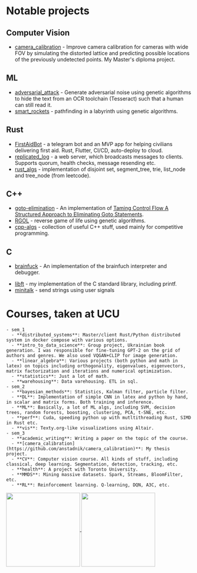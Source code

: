 # Notable projects
## Computer Vision
- [camera_calibration](https://github.com/anstadnik/camera_calibration) - Improve camera calibration for cameras with wide FOV by
simulating the distorted lattice and predicting possible locations of the
previously undetected points. My Master's diploma project.

## ML
- [adversarial_attack](https://github.com/anstadnik/adversarial_attack) - Generate adversarial noise using genetic algorithms to hide the text from an OCR toolchain (Tesseract) such that a human can still read it.
- [smart_rockets](https://github.com/anstadnik/smart_rockets) - pathfinding in a labyrinth using genetic algorithms.

## Rust
- [FirstAidBot](https://github.com/anstadnik/FirstAidBot/) - a telegram bot and an MVP app for helping civilians delivering first aid. Rust, Flutter, CI/CD, auto-deploy to cloud.
- [replicated_log](https://github.com/anstadnik/replicated_log) - a web server, which broadcasts messages to clients. Supports quorum, health checks, message resending etc.
- [rust_algs](https://github.com/anstadnik/rust_algs) - implementation of disjoint set, segment_tree, trie, list_node and tree_node (from leetcode).

## C++
- [goto-elimination](https://github.com/anstadnik/goto-elimination) - An implementation of [Taming Control Flow A Structured Approach to Eliminating Goto Statements](https://www.researchgate.net/publication/2609386_Taming_Control_Flow_A_Structured_Approach_to_Eliminating_Goto_Statements).
- [RGOL](https://github.com/anstadnik/RGOL) - reverse game of life using genetic algorithms.
- [cpp-algs](https://github.com/anstadnik/cpp_algs) - collection of useful C++
stuff, used mainly for competitive programming.

## C
- [brainfuck](https://github.com/anstadnik/brainfuck) - An implementation of the brainfuch interpreter and debugger.
<!-- [fdf](https://github.com/anstadnik/fdf) - TODO -->
<!-- [filler](https://github.com/anstadnik/filler) - TODO -->
<!-- [fillit](https://github.com/anstadnik/fillit) - TODO -->
<!-- [ft_printf](https://github.com/anstadnik/ft_printf) - my implementation of printf. Supports TODO -->
<!-- [get_next_line](https://github.com/anstadnik/get_next_line) - read lines from file. Doesn't jump, manages internal linked list -->
<!-- state. -->
<!-- [lem-in](https://github.com/anstadnik/lem-in) - TODO -->
- [libft](https://github.com/anstadnik/libft) - my implementation of the C standard library, including printf.
- [minitalk](https://github.com/anstadnik/minitalk) - send strings using user signals

# Courses, taken at UCU
```
- sem_1
  - **distributed_systems**: Master/client Rust/Python distributed system in docker compose with various options.
  - **intro_to_data_science**: Group project, Ukrainian book generation. I was responsible for fine-tuning GPT-2 on the grid of authors and genres. We also used VQGAN+CLIP for image generation.
  - **linear_algebra**: Various projects (both python and math in latex) on topics including orthogonality, eigenvalues, eigenvectors, matrix factorization and iterations and numerical optimization.
  - **statistics**: Just a lot of math.
  - **warehousing**: Data varehousing. ETL in sql.
- sem_2
  - **bayesian_methods**: Statistics, Kalman filter, particle filter.
  - **DL**: Implementation of simple CNN in latex and python by hand, in scalar and matrix forms. Both training and inference.
  - **ML**: Basically, a lot of ML algs, including SVM, decision trees, random forests, boosting, clustering, PCA, t-SNE, etc.
  - **perf**: Cuda, speeding python up with mutltithreading Rust, SIMD in Rust etc.
  - **vis**: Texty.org-like visualizations using Altair.
- sem_3
  - **academic_writing**: Writing a paper on the topic of the course.
  - **[camera_calibration](https://github.com/anstadnik/camera_calibration)**: My thesis project.
  - **CV**: Computer vision course. All kinds of stuff, including classical, deep learning. Segmentation, detection, tracking, etc.
  - **health**: A project with Toronto University.
  - **MMDS**: Mining massive datasets. Spark, Streams, BloomFilter, etc.
  - **RL**: Reinforcement learning. Q-learning, DQN, A3C, etc.
```

<!-- # IDK -->
<!-- n-puzzle TODO -->

<a href="https://github.com/anuraghazra/github-readme-stats">
  <img height=200 align="center" src="https://github-readme-stats.vercel.app/api?username=anstadnik" />
</a>
<a href="https://github.com/anuraghazra/convoychat">
  <!-- <img height=200 align="center" src="https://github-readme-stats.vercel.app/api/top-langs?username=anstadnik&layout=compact&langs_count=10&card_width=320&size_weight=0&count_weight=1" /> -->
  <img height=200 align="center" src="https://github-readme-stats.vercel.app/api/top-langs?username=anstadnik&layout=compact&langs_count=10&card_width=320&hide=Jupyter%20Notebook,Matlab" />
</a>
